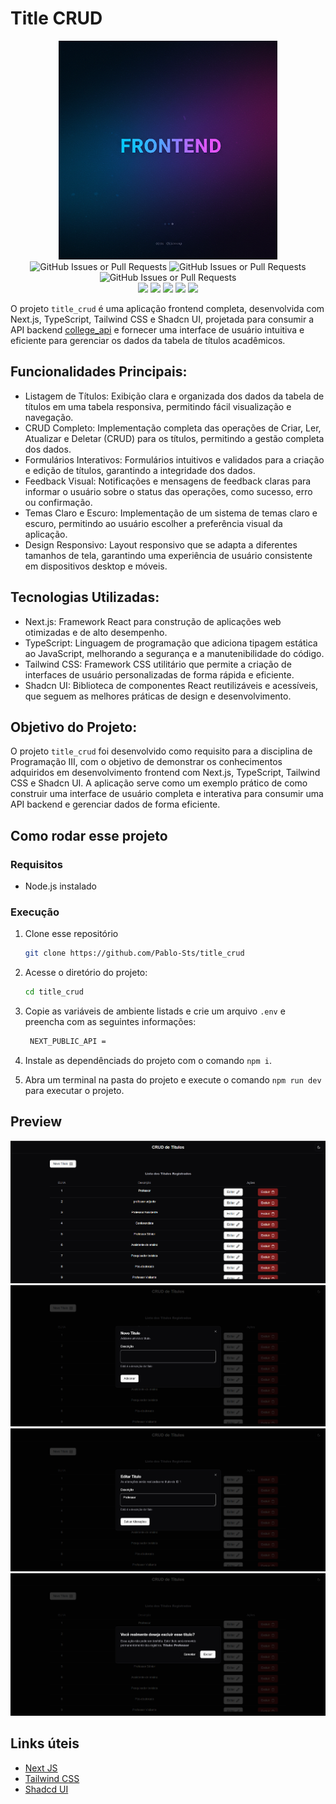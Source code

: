 # Title CRUD

<div align="center">

<img src="https://github.com/Pablo-Sts/title_crud/raw/master/.gitassets/capa.png" width="350"/>

<div data-badges>
 
 <img alt="GitHub Issues or Pull Requests" src="https://img.shields.io/github/issues/pablo-sts/title_crud?style=for-the-badge">
 <img alt="GitHub Issues or Pull Requests" src="https://img.shields.io/github/stars/pablo-sts/title_crud?style=for-the-badge">
 <img alt="GitHub Issues or Pull Requests" src="https://img.shields.io/github/forks/pablo-sts/title_crud?style=for-the-badge">


</div>

<div data-badges>
 <img src="https://img.shields.io/badge/next%20js-000000?style=for-the-badge&logo=nextdotjs&logoColor=white"/>
 <img src="https://img.shields.io/badge/TypeScript-007ACC?style=for-the-badge&logo=typescript&logoColor=white"/>
 <img src="https://img.shields.io/badge/React-20232A?style=for-the-badge&logo=react&logoColor=61DAFB"/>
 <img src="https://img.shields.io/badge/Tailwind_CSS-38B2AC?style=for-the-badge&logo=tailwind-css&logoColor=white"/>
 <img src="https://img.shields.io/badge/shadcn%2Fui-000000?style=for-the-badge&logo=shadcnui&logoColor=white"/>
</div>

</div>

O projeto `title_crud` é uma aplicação frontend completa, desenvolvida com Next.js, TypeScript, Tailwind CSS e Shadcn UI, projetada para consumir a API backend [college_api](https://github.com/Pablo-Sts/college_api) e fornecer uma interface de usuário intuitiva e eficiente para gerenciar os dados da tabela de títulos acadêmicos.

## Funcionalidades Principais:

- Listagem de Títulos: Exibição clara e organizada dos dados da tabela de títulos em uma tabela responsiva, permitindo fácil visualização e navegação.
- CRUD Completo: Implementação completa das operações de Criar, Ler, Atualizar e Deletar (CRUD) para os títulos, permitindo a gestão completa dos dados.
- Formulários Interativos: Formulários intuitivos e validados para a criação e edição de títulos, garantindo a integridade dos dados.
- Feedback Visual: Notificações e mensagens de feedback claras para informar o usuário sobre o status das operações, como sucesso, erro ou confirmação.
- Temas Claro e Escuro: Implementação de um sistema de temas claro e escuro, permitindo ao usuário escolher a preferência visual da aplicação.
- Design Responsivo: Layout responsivo que se adapta a diferentes tamanhos de tela, garantindo uma experiência de usuário consistente em dispositivos desktop e móveis.

## Tecnologias Utilizadas:

- Next.js: Framework React para construção de aplicações web otimizadas e de alto desempenho.
- TypeScript: Linguagem de programação que adiciona tipagem estática ao JavaScript, melhorando a segurança e a manutenibilidade do código.
- Tailwind CSS: Framework CSS utilitário que permite a criação de interfaces de usuário personalizadas de forma rápida e eficiente.
- Shadcn UI: Biblioteca de componentes React reutilizáveis e acessíveis, que seguem as melhores práticas de design e desenvolvimento.

## Objetivo do Projeto:

O projeto `title_crud` foi desenvolvido como requisito para a disciplina de Programação III, com o objetivo de demonstrar os conhecimentos adquiridos em desenvolvimento frontend com Next.js, TypeScript, Tailwind CSS e Shadcn UI. A aplicação serve como um exemplo prático de como construir uma interface de usuário completa e interativa para consumir uma API backend e gerenciar dados de forma eficiente.


## Como rodar esse projeto

### Requisitos

- Node.js instalado

### Execução

1. Clone esse repositório

    ```sh
    git clone https://github.com/Pablo-Sts/title_crud
    ```

2. Acesse o diretório do projeto: 

    ```sh
    cd title_crud
    ```

3. Copie as variáveis de ambiente listads e crie um arquivo `.env` e preencha com as seguintes informações:

    ```sh
     NEXT_PUBLIC_API =
    ```

5. Instale as dependênciads do projeto com o comando `npm i`.

6. Abra um terminal na pasta do projeto e execute o comando `npm run dev` para executar o projeto.

## Preview

![Requisição na endpoint de cursos](https://github.com/Pablo-Sts/title_crud/raw/master/.gitassets/2.png)
![Requisição na endpoint de cursos](https://github.com/Pablo-Sts/title_crud/raw/master/.gitassets/4.png)
![Requisição na endpoint de cursos](https://github.com/Pablo-Sts/title_crud/raw/master/.gitassets/5.png)
![Requisição na endpoint de cursos](https://github.com/Pablo-Sts/title_crud/raw/master/.gitassets/6.png)

## Links úteis

- [Next JS](https://nextjs.org/)
- [Tailwind CSS](https://tailwindcss.com/)
- [Shadcd UI](https://ui.shadcn.com/)